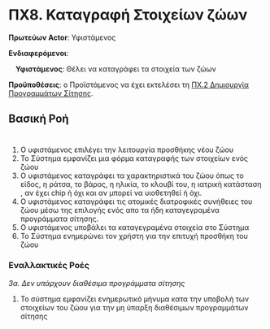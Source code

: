 # ΠΧ8. Καταγραφή Στοιχείων ζώων
**Πρωτεύων Actor**: Υφιστάμενος

**Ενδιαφερόμενοι**:

&emsp;**Υφιστάμενος**: Θέλει να καταγράφει τα στοιχεία των ζώων

**Προϋποθέσεις**: ο Προϊστάμενος να έχει εκτελέσει τη [ΠΧ.2 Δημιουργία Προγραμμάτων Σίτησης](uc2.md).

## Βασική Ροή
#

1. Ο υφιστάμενος επιλέγει την λειτουργία προσθήκης νέου ζώου
2. Το Σύστημα εμφανίζει μια φόρμα καταγραφής των στοιχείων ενός ζώου
3. Ο υφιστάμενος καταγράφει τα χαρακτηριστικά του ζώου όπως το είδος, η ράτσα, το βάρος, η ηλικία, το κλουβί του, η ιατρική κατάσταση , αν έχει chip ή όχι και αν μπορεί να υιοθετηθεί ή όχι.
4. Ο υφιστάμενος καταγράφει τις ατομικές διατροφικές συνήθειες του ζώου μέσω της επιλογής ενός απο τα ήδη καταγεγραμένα προγράμματα σίτησης.
5. Ο υφιστάμενος υποβάλει τα καταγεγραμένα στοιχεία στο Σύστημα
6. Το Σύστημα ενημερώνει τον χρήστη για την επιτυχή προσθήκη του ζώου 

### Εναλλακτικές Ροές

*3α. Δεν υπάρχουν διαθέσιμα προγράμματα σίτησης*
1. Το σύστημα εμφανίζει ενημερωτικό μήνυμα κατα την υποβολή των στοιχείων του ζώου για την μη ύπαρξη διαθέσιμων προγραμμάτων σίτησης